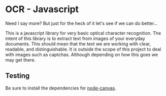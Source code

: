 # OCR - Javascript

Need I say more? But just for the heck of it let's see if we can do better...

This is a javascript library for very basic optical character recognition. The intent of this library is to extract text from images of your everyday documents. This should mean that the text we are working with clear, readable, and distinguishable. It is outside the scope of this project to deal with images such as captchas. Although depending on how this goes we may get there. 


## Testing

Be sure to install the dependencies for [node-canvas](https://github.com/LearnBoost/node-canvas/wiki).
